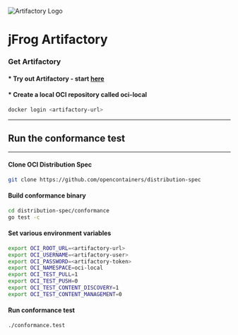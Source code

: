 ![Artifactory Logo](https://media.jfrog.com/wp-content/uploads/2022/05/24134044/artifactory-Icon.png)
# jFrog Artifactory



### Get Artifactory
#### * Try out Artifactory - start [here](https://jfrog.com/start-free/)
#### * Create a local OCI repository called oci-local

```bash
docker login <artifactory-url>
```
---

## Run the conformance test

---


#### Clone OCI Distribution Spec

```bash
git clone https://github.com/opencontainers/distribution-spec
```

#### Build conformance binary
```bash
cd distribution-spec/conformance
go test -c
```

#### Set various environment variables
```bash
export OCI_ROOT_URL=<artifactory-url>
export OCI_USERNAME=<artifactory-user>
export OCI_PASSWORD=<artifactory-token>
export OCI_NAMESPACE=oci-local
export OCI_TEST_PULL=1
export OCI_TEST_PUSH=0
export OCI_TEST_CONTENT_DISCOVERY=1
export OCI_TEST_CONTENT_MANAGEMENT=0
```

#### Run conformance test
```bash
./conformance.test
```
